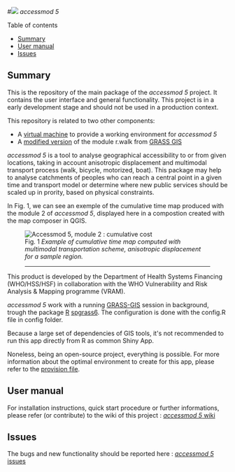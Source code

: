 #![](https://raw.githubusercontent.com/fxi/accessModShiny/master/www/logo/icons/logo24x24.png) _accessmod 5_

Table of contents

* [Summary](#summary)
* [User manual](#user-manual)
* [Issues](#issues)

## Summary 

This is the repository of the main package of the _accessmod 5_ project. It contains the user interface and general functionality. This project is in a early development stage and should not be used in a production context.

This repository is related to two other components:

* A [virtual machine](https://github.com/fxi/accessmodServer) to provide a working environment for _accessmod 5_
* A [modified version](https://github.com/fxi/rWalkAccessmod)  of the module r.walk from [GRASS GIS](grass.osgeo.org/grass70)


_accessmod 5_ is a tool to analyse geographical accessibility to or from given locations, taking in account anisotropic displacement and multimodal transport process (walk, bicycle, motorized, boat). This package may help to analyse catchments of peoples who can reach a central point in a given time and transport model or determine where new public services should be scaled up in prority, based on physical constraints.

In Fig. 1, we can see an exemple of the cumulative time map produced with the module 2 of _accessmod 5_, displayed here in a compostion created with the map composer in QGIS.


<figure>
<img src="https://raw.githubusercontent.com/wiki/fxi/accessModShiny/img/anisoCumulativeCostSample.jpg" alt="Accessmod 5, module 2 : cumulative cost">
</a>
<figcaption>
Fig. 1<em> Example of cumulative time map computed with multimodal transportation scheme, anisotropic displacement for a sample region.</em>
<hr>
</figcaption>
</figure>

This product is developed by the Department of Health Systems Financing (WHO/HSS/HSF) in collaboration with the WHO Vulnerability and Risk Analysis & Mapping programme (VRAM).

_accessmod 5_ work with a running [GRASS-GIS](http://grass.osgeo.org/grass7/) session in background, trough the package [R](http://cran.r-project.org/) [spgrass6](http://cran.r-project.org/web/packages/spgrass6/). The configuration is done with the config.R file in config folder.

Because a large set of dependencies of GIS tools, it's not recommended to run this app directly from R as common Shiny App. 

Noneless, being an open-source project, everything is possible. For more information about the optimal environment to create for this app, please refer to the [provision file](https://raw.githubusercontent.com/fxi/accessmodServer/master/provision.sh).


## User manual

For installation instructions, quick start procedure or further informations, please refer (or contribute) to the wiki of this project :
[_accessmod 5_ wiki](https://github.com/fxi/accessModShiny/wiki)

## Issues

The bugs and new functionality should be reported here :
[_accessmod 5_ issues](https://github.com/fxi/accessModShiny/issues)

